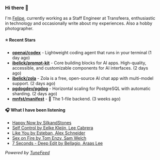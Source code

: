 ### Hi there 👋

I'm [Felipe](https://felipevm.com), currently working as a Staff Engineer at Transfeera, enthusiastic in technology and occasionally write about my experiences. Also a hobby photographer.

#### ⭐ Recent Stars
- **[openai/codex](https://github.com/openai/codex)** - Lightweight coding agent that runs in your terminal (1 day ago)
- **[ibelick/prompt-kit](https://github.com/ibelick/prompt-kit)** - Core building blocks for AI apps.  High-quality, accessible, and customizable components for AI interfaces. (2 days ago)
- **[ibelick/zola](https://github.com/ibelick/zola)** - Zola is a free, open-source AI chat app with multi-model support. (2 days ago)
- **[pgdogdev/pgdog](https://github.com/pgdogdev/pgdog)** - Horizontal scaling for PostgreSQL with automatic sharding. (2 days ago)
- **[mnfst/manifest](https://github.com/mnfst/manifest)** - 🦚 The 1-file backend.  (3 weeks ago)

#### 🎧 What I have been listening
- [Happy Now by SilkandStones](https://open.spotify.com/track/5k3n2gz1LcBxAKdhRKX4H9)
- [Self Control by Eelke Kleijn, Lee Cabrera](https://open.spotify.com/track/2hSVC8CYjPWoSge6LtryVO)
- [Like You by Esteban, Alex Schneider](https://open.spotify.com/track/4PjfO29lQ0WyStVsQvNGaS)
- [Sex on Fire by Tom Enzy, Sam Welch](https://open.spotify.com/track/2v8ZY6HZKtFllSgaArOPIA)
- [7 Seconds - Deep Edit by Bellagio, Araas Lee](https://open.spotify.com/track/17GvkTT38EPT5hNeNJSZSK)

_Powered by [TuneFeed](https://tunefeed.app?ref=github.com)_

